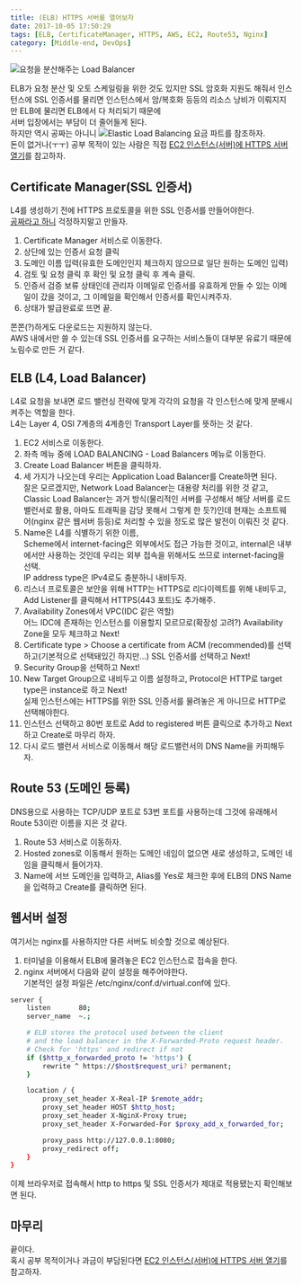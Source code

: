 ```yaml
---
title: (ELB) HTTPS 서버를 열어보자
date: 2017-10-05 17:50:29
tags: [ELB, CertificateManager, HTTPS, AWS, EC2, Route53, Nginx]
category: [Middle-end, DevOps]
---
```

![요청을 분산해주는 Load Balancer](thumb.png)  

ELB가 요청 분산 및 오토 스케일링을 위한 것도 있지만 SSL 암호화 지원도 해줘서
인스턴스에 SSL 인증서를 물리면 인스턴스에서 암/복호화 등등의 리소스 낭비가 이뤄지지만 ELB에 물리면 ELB에서 다 처리되기 때문에  
서버 입장에서는 부담이 더 줄어들게 된다.  
하지만 역시 공짜는 아니니 ![Elastic Load Balancing 요금](https://aws.amazon.com/ko/elasticloadbalancing/pricing/) 파트를 참조하자.  
돈이 없거나(ㅜㅜ) 공부 목적이 있는 사람은 직접 [EC2 인스턴스(서버)에 HTTPS 서버 열기](/2017/10/05/letsencrypt-with-certbot-feat-aws/)를 참고하자.  

## Certificate Manager(SSL 인증서)
L4를 생성하기 전에 HTTPS 프로토콜을 위한 SSL 인증서를 만들어야한다.  
[공짜라고 하니](https://aws.amazon.com/ko/blogs/korea/new-aws-certificate-manager-deploy-ssltls-based-apps-on-aws/) 걱정하지말고 만들자.  

1. Certificate Manager 서비스로 이동한다.  
2. 상단에 있는 인증서 요청 클릭  
3. 도메인 이름 입력(유효한 도메인인지 체크하지 않으므로 일단 원하는 도메인 입력)  
4. 검토 및 요청 클릭 후 확인 및 요청 클릭 후 계속 클릭.  
5. 인증서 검증 보류 상태인데 관리자 이메일로 인증서를 유효하게 만들 수 있는 이메일이 갔을 것이고, 그 이메일을 확인해서 인증서를 확인시켜주자.    
6. 상태가 발급완료로 뜨면 끝.

쫀쫀(?)하게도 다운로드는 지원하지 않는다.  
AWS 내에서만 쓸 수 있는데 SSL 인증서를 요구하는 서비스들이 대부분 유료기 때문에 노림수로 만든 거 같다.

## ELB (L4, Load Balancer)
L4로 요청을 보내면 로드 밸런싱 전략에 맞게 각각의 요청을 각 인스턴스에 맞게 분배시켜주는 역할을 한다.  
L4는 Layer 4, OSI 7계층의 4계층인 Transport Layer를 뜻하는 것 같다.  

1. EC2 서비스로 이동한다.  
2. 좌측 메뉴 중에 LOAD BALANCING - Load Balancers 메뉴로 이동한다.  
3. Create Load Balancer 버튼을 클릭하자.  
4. 세 가지가 나오는데 우리는 Application Load Balancer를 Create하면 된다.  
잘은 모르겠지만, Network Load Balancer는 대용량 처리를 위한 것 같고, 
Classic Load Balancer는 과거 방식(물리적인 서버를 구성해서 해당 서버를 로드 밸런서로 활용, 아마도 트래픽을 감당 못해서 그렇게 한 듯?)인데
현재는 소프트웨어(nginx 같은 웹서버 등등)로 처리할 수 있을 정도로 많은 발전이 이뤄진 것 같다.  
5. Name은 L4를 식별하기 위한 이름,  
Scheme에서 internet-facing은 외부에서도 접근 가능한 것이고, internal은 내부에서만 사용하는 것인데 우리는 외부 접속을 위해서도 쓰므로 internet-facing을 선택.  
IP address type은 IPv4로도 충분하니 내비두자.  
6. 리스너 프로토콜은 보안을 위해 HTTP는 HTTPS로 리다이렉트를 위해 내비두고,
Add Listener를 클릭해서 HTTPS(443 포트)도 추가해주.  
7. Availability Zones에서 VPC(IDC 같은 역할)  
어느 IDC에 존재하는 인스턴스를 이용할지 모르므로(확장성 고려?) Availability Zone을 모두 체크하고 Next!  
8. Certificate type > Choose a certificate from ACM (recommended)를 선택하고(기본적으로 선택돼있긴 하지만...) SSL 인증서를 선택하고 Next!  
9. Security Group을 선택하고 Next!  
10. New Target Group으로 내비두고 이름 설정하고, Protocol은 HTTP로 target type은 instance로 하고 Next!  
실제 인스턴스에는 HTTPS를 위한 SSL 인증서를 물려놓은 게 아니므로 HTTP로 선택해야한다.  
11. 인스턴스 선택하고 80번 포트로 Add to registered 버튼 클릭으로 추가하고 Next하고 Create로 마무리 하자.
12. 다시 로드 밸런서 서비스로 이동해서 해당 로드밸런서의 DNS Name을 카피해두자.

## Route 53 (도메인 등록)
DNS용으로 사용하는 TCP/UDP 포트로 53번 포트를 사용하는데 그것에 유래해서 Route 53이란 이름을 지은 것 같다.  
  
1. Route 53 서비스로 이동하자.  
2. Hosted zones로 이동해서 원하는 도메인 네임이 없으면 새로 생성하고, 도메인 네임을 클릭해서 들어가자.
3. Name에 서브 도메인을 입력하고, Alias를 Yes로 체크한 후에 ELB의 DNS Name을 입력하고 Create를 클릭하면 된다. 

## 웹서버 설정
여기서는 nginx를 사용하지만 다른 서버도 비슷할 것으로 예상된다.  

1. 터미널을 이용해서 ELB에 물려놓은 EC2 인스턴스로 접속을 한다.  
2. nginx 서버에서 다음와 같이 설정을 해주어야한다.  
기본적인 설정 파일은 /etc/nginx/conf.d/virtual.conf에 있다.  

```bash
server {
    listen       80;
    server_name  ~.;

    # ELB stores the protocol used between the client
    # and the load balancer in the X-Forwarded-Proto request header.
    # Check for 'https' and redirect if not
    if ($http_x_forwarded_proto != 'https') {
        rewrite ^ https://$host$request_uri? permanent;
    }

    location / {
        proxy_set_header X-Real-IP $remote_addr;
        proxy_set_header HOST $http_host;
        proxy_set_header X-NginX-Proxy true;
        proxy_set_header X-Forwarded-For $proxy_add_x_forwarded_for;

        proxy_pass http://127.0.0.1:8080;
        proxy_redirect off;
    }
}
```
이제 브라우저로 접속해서 http to https 및 SSL 인증서가 제대로 적용됐는지 확인해보면 된다.  

## 마무리
끝이다.  
혹시 공부 목적이거나 과금이 부담된다면 [EC2 인스턴스(서버)에 HTTPS 서버 열기](/2017/10/05/letsencrypt-with-certbot-feat-aws/)를 참고하자.